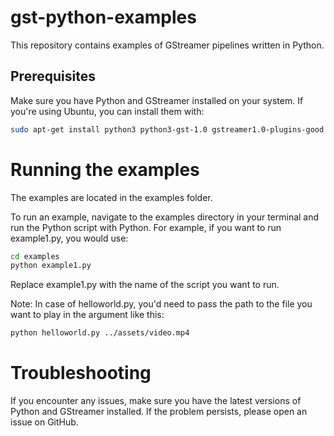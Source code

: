 # gst-python-examples

This repository contains examples of GStreamer pipelines written in Python.

## Prerequisites

Make sure you have Python and GStreamer installed on your system. If you're using Ubuntu, you can install them with:

```bash
sudo apt-get install python3 python3-gst-1.0 gstreamer1.0-plugins-good
```

# Running the examples

The examples are located in the examples folder.

To run an example, navigate to the examples directory in your terminal and run the Python script with Python. For example, if you want to run example1.py, you would use:

```bash
cd examples
python example1.py
```

Replace example1.py with the name of the script you want to run.

Note: In case of helloworld.py, you'd need to pass the path to the file you want to play in the argument like this:

```bash
python helloworld.py ../assets/video.mp4
```

# Troubleshooting
If you encounter any issues, make sure you have the latest versions of Python and GStreamer installed. If the problem persists, please open an issue on GitHub.
